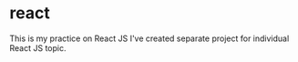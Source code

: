# react
This is my practice on React JS
I've created separate project for individual React JS topic.
